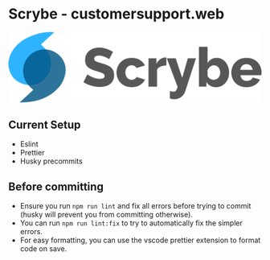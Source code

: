 # Scrybe - customersupport.web

![Scrybe Logo](/scrybe_frontend/src/assets/scrybe_logo_with_text.svg)

## Current Setup

- Eslint
- Prettier
- Husky precommits

## Before committing

- Ensure you run `npm run lint` and fix all errors before trying to commit (husky will prevent you from committing otherwise).
- You can run `npm run lint:fix` to try to automatically fix the simpler errors.
- For easy formatting, you can use the vscode prettier extension to format code on save.
